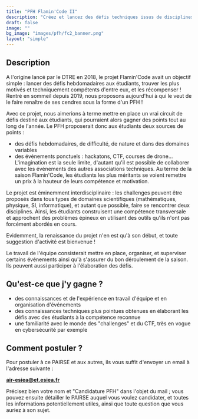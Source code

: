 ```yaml
---
title: "PFH Flamin'Code II"
description: "Créez et lancez des défis techniques issus de disciplines variées aux autres étudiants !"
draft: false
image: ""
bg_image: "images/pfh/fc2_banner.png"
layout: "simple"
---
```


## Description
A l'origine lancé par le DTRE en 2018, le projet Flamin'Code avait un objectif
simple : lancer des défis hebdomadaires aux étudiants, trouver les plus motivés
et techniquement compétents d'entre eux, et les récompenser !  Rentré en
sommeil depuis 2019, nous proposons aujourd'hui à qui le veut de le faire
renaître de ses cendres sous la forme d'un PFH !

Avec ce projet, nous aimerions à terme mettre en place un vrai circuit de défis
destiné aux étudiants, qui pourraient alors gagner des points tout au long de
l'année. Le PFH proposerait donc aux étudiants deux sources de points :
- des défis hebdomadaires, de difficulté, de nature et dans des domaines variables
- des événements ponctuels : hackatons, CTF, courses de drone... L'imagination
  est la seule limite, d'autant qu'il est possible de collaborer avec les
  événements des autres associations techniques.
Au terme de la saison Flamin'Code, les étudiants les plus méritants se voient
remettre un prix à la hauteur de leurs compétence et motivation.

Le projet est éminemment interdisciplinaire : les challenges peuvent être
proposés dans tous types de domaines scientifiques (mathématiques, physique,
SI, informatique), et autant que possible, faire se rencontrer deux
disciplines.  Ainsi, les étudiants construisent une compétence transversale et
approchent des problèmes épineux en utilisant des outils qu'ils n'ont pas
forcément abordés en cours.

Evidemment, la renaissance du projet n'en est qu'à son début, et toute
suggestion d'activité est bienvenue !

Le travail de l'équipe consisterait mettre en place, organiser, et superviser
certains événements ainsi qu'à s'assurer du bon déroulement de la saison. Ils
peuvent aussi participer à l'élaboration des défis.

## Qu'est-ce que j'y gagne ?
- des connaissances et de l'expérience en travail d'équipe et en organisation d'événements 
- des connaissances techniques plus pointues obtenues en élaborant les défis avec des étudiants à la compétence reconnue
- une familiarité avec le monde des "challenges" et du CTF, très en vogue en cybersécurité par exemple

## Comment postuler ?
Pour postuler à ce PAIRSE et aux autres, ils vous suffit d'envoyer un email à
l'adresse suivante : 

**air-esiea@et.esiea.fr**

Précisez bien votre nom et "Candidature PFH" dans l'objet du mail ; vous pouvez
ensuite détailler le PAIRSE auquel vous voulez candidater, et toutes les
informations potentiellement utiles, ainsi que toute question que vous auriez à
son sujet.

